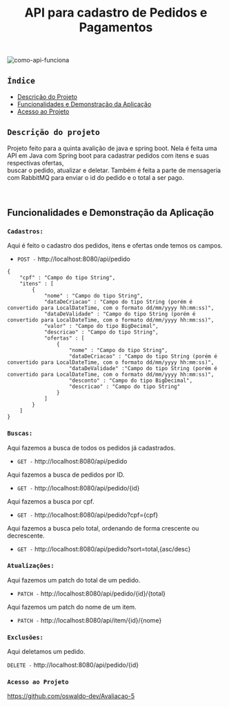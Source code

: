 <h1 align="center">API para cadastro de Pedidos e Pagamentos</h1><br>

![como-api-funciona](https://user-images.githubusercontent.com/98189208/179321131-656d79ff-555d-4ca6-a9b5-5ee5f99ae474.jpg)

## `Índice`

* [Descrição do Projeto](#descrição-do-projeto)
* [Funcionalidades e Demonstração da Aplicação](#funcionalidades-e-demonstração-da-aplicação)
* [Acesso ao Projeto](#acesso-ao-projeto)

## `Descrição do projeto`
<p>Projeto feito para a quinta avalição de java e spring boot. Nela é feita uma API em Java com Spring boot para cadastrar pedidos com itens e suas respectivas ofertas,<br>
buscar o pedido, atualizar e deletar. Também é feita a parte de mensageria com RabbitMQ para enviar o id do pedido e o total a ser pago.</p><br>

## Funcionalidades e Demonstração da Aplicação

### `Cadastros:`<br>

Aqui é feito o cadastro dos pedidos, itens e ofertas onde temos os campos.

- `POST -` http://localhost:8080/api/pedido<br>

```
{
    "cpf" : "Campo do tipo String",
    "itens" : [
        {
            "nome" : "Campo do tipo String",
            "dataDeCriacao" : "Campo do tipo String (porém é convertido para LocalDateTime, com o formato dd/mm/yyyy hh:mm:ss)",
            "dataDeValidade" : "Campo do tipo String (porém é convertido para LocalDateTime, com o formato dd/mm/yyyy hh:mm:ss)",
            "valor" : "Campo do tipo BigDecimal",
            "descricao" : "Campo do tipo String",
            "ofertas" : [
                {
                    "nome" : "Campo do tipo String",
                    "dataDeCriacao" : "Campo do tipo String (porém é convertido para LocalDateTime, com o formato dd/mm/yyyy hh:mm:ss)",
                    "dataDeValidade" :"Campo do tipo String (porém é convertido para LocalDateTime, com o formato dd/mm/yyyy hh:mm:ss)",
                    "desconto" : "Campo do tipo BigDecimal",
                    "descricao" : "Campo do tipo String"
                }
            ]
        }
    ]
}
```

### `Buscas:`<br>

Aqui fazemos a busca de todos os pedidos já cadastrados.

- `GET -` http://localhost:8080/api/pedido<br>

Aqui fazemos a busca de pedidos por ID.

- `GET -` http://localhost:8080/api/pedido/{id}

Aqui fazemos a busca por cpf.

- `GET -` http://localhost:8080/api/pedido?cpf={cpf}

Aqui fazemos a busca pelo total, ordenando de forma crescente ou decrescente.

- `GET -` http://localhost:8080/api/pedido?sort=total,{asc/desc}


### `Atualizações:`<br>

Aqui fazemos um patch do total de um pedido.

- `PATCH -` http://localhost:8080/api/pedido/{id}/{total}

Aqui fazemos um patch do nome de um item.

- `PATCH -` http://localhost:8080/api/item/{id}/{nome}

### `Exclusões:`<br>

Aqui deletamos um pedido.

`DELETE -` http://localhost:8080/api/pedido/{id}

### `Acesso ao Projeto`

https://github.com/oswaldo-dev/Avaliacao-5
